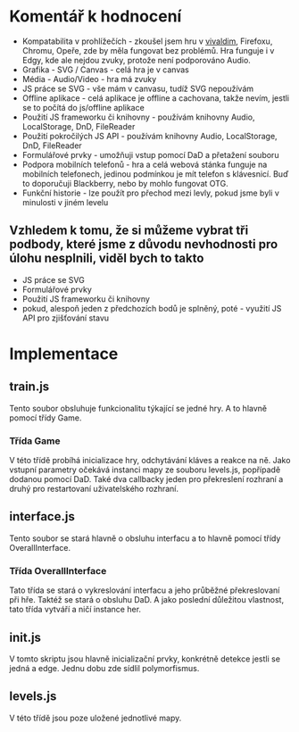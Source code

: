 # Komentář k hodnocení
* Kompatabilita v prohlížečích - zkoušel jsem hru v [vivaldim](https://www.vivaldi.com), Firefoxu, Chromu, Opeře, zde by měla fungovat bez problémů. Hra funguje i v Edgy, kde ale nejdou zvuky, protože není podporováno Audio.
* Grafika - SVG / Canvas - celá hra je v canvas
* Média - Audio/Video - hra má zvuky
* JS práce se SVG - vše mám v canvasu, tudíž SVG nepoužívám
* Offline aplikace - celá aplikace je offline a cachovana, takže nevím, jestli se to počítá do js/offline aplikace
* Použití JS frameworku či knihovny - používám knihovny Audio, LocalStorage, DnD, FileReader
* Použití pokročilých JS API - používám knihovny Audio, LocalStorage, DnD, FileReader
* Formulářové prvky - umožňuji vstup pomocí DaD a přetažení souboru
* Podpora mobilních telefonů - hra a celá webová stánka funguje na mobilních telefonech, jedinou podmínkou je mít telefon s klávesnicí. Buď to doporučuji Blackberry, nebo by mohlo fungovat OTG.
* Funkční historie - lze použít pro přechod mezi levly, pokud jsme byli v minulosti v jiném levelu

## Vzhledem k tomu, že si můžeme vybrat tři podbody, které jsme z důvodu nevhodnosti pro úlohu nesplnili, viděl bych to takto
* JS práce se SVG
* Formulářové prvky
* Použití JS frameworku či knihovny
* pokud, alespoň jeden z předchozích bodů je splněný, poté - využití JS API pro zjišťování stavu

# Implementace

## train.js
Tento soubor obsluhuje funkcionalitu týkající se jedné hry. A to hlavně pomocí třídy Game.
### Třída Game
V této třídě probíhá inicializace hry, odchytávání kláves a reakce na ně.
Jako vstupní parametry očekává instanci mapy ze souboru levels.js, popřípadě dodanou pomocí DaD.
Také dva callbacky jeden pro překreslení rozhraní a druhý pro restartovaní uživatelského rozhraní.

## interface.js
Tento soubor se stará hlavně o obsluhu interfacu a to hlavně pomocí třídy OverallInterface.
### Třída OverallInterface
Tato třída se stará o vykreslování interfacu a jeho průběžné překreslovaní při hře.
Taktéž se stará o obsluhu DaD.
A jako poslední důležitou vlastnost, tato třída vytváří a ničí instance her.

## init.js
V tomto skriptu jsou hlavně inicializační prvky, konkrétně detekce jestli se jedná a edge.
Jednu dobu zde sídlil polymorfismus.

## levels.js
V této třídě jsou poze uložené jednotlivé mapy.

